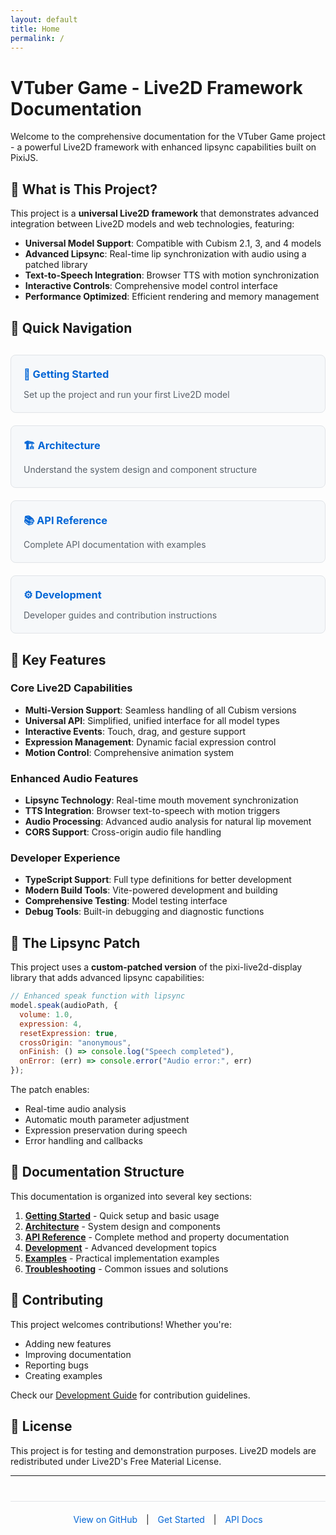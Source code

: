 ```yaml
---
layout: default
title: Home
permalink: /
---
```


# VTuber Game - Live2D Framework Documentation

Welcome to the comprehensive documentation for the VTuber Game project - a powerful Live2D framework with enhanced lipsync capabilities built on PixiJS.

## 🎯 What is This Project?

This project is a **universal Live2D framework** that demonstrates advanced integration between Live2D models and web technologies, featuring:

- **Universal Model Support**: Compatible with Cubism 2.1, 3, and 4 models
- **Advanced Lipsync**: Real-time lip synchronization with audio using a patched library
- **Text-to-Speech Integration**: Browser TTS with motion synchronization
- **Interactive Controls**: Comprehensive model control interface
- **Performance Optimized**: Efficient rendering and memory management

## 🚀 Quick Navigation

<div class="quick-nav">
  <div class="nav-card">
    <h3><a href="/getting-started/">🏁 Getting Started</a></h3>
    <p>Set up the project and run your first Live2D model</p>
  </div>
  
  <div class="nav-card">
    <h3><a href="/architecture/">🏗️ Architecture</a></h3>
    <p>Understand the system design and component structure</p>
  </div>
  
  <div class="nav-card">
    <h3><a href="/api/">📚 API Reference</a></h3>
    <p>Complete API documentation with examples</p>
  </div>
  
  <div class="nav-card">
    <h3><a href="/development/">⚙️ Development</a></h3>
    <p>Developer guides and contribution instructions</p>
  </div>
</div>

## 🌟 Key Features

### Core Live2D Capabilities
- **Multi-Version Support**: Seamless handling of all Cubism versions
- **Universal API**: Simplified, unified interface for all model types
- **Interactive Events**: Touch, drag, and gesture support
- **Expression Management**: Dynamic facial expression control
- **Motion Control**: Comprehensive animation system

### Enhanced Audio Features
- **Lipsync Technology**: Real-time mouth movement synchronization
- **TTS Integration**: Browser text-to-speech with motion triggers
- **Audio Processing**: Advanced audio analysis for natural lip movement
- **CORS Support**: Cross-origin audio file handling

### Developer Experience
- **TypeScript Support**: Full type definitions for better development
- **Modern Build Tools**: Vite-powered development and building
- **Comprehensive Testing**: Model testing interface
- **Debug Tools**: Built-in debugging and diagnostic functions

## 🔧 The Lipsync Patch

This project uses a **custom-patched version** of the pixi-live2d-display library that adds advanced lipsync capabilities:

```javascript
// Enhanced speak function with lipsync
model.speak(audioPath, {
  volume: 1.0,
  expression: 4,
  resetExpression: true,
  crossOrigin: "anonymous",
  onFinish: () => console.log("Speech completed"),
  onError: (err) => console.error("Audio error:", err)
});
```

The patch enables:
- Real-time audio analysis
- Automatic mouth parameter adjustment
- Expression preservation during speech
- Error handling and callbacks

## 📖 Documentation Structure

This documentation is organized into several key sections:

1. **[Getting Started](/getting-started/)** - Quick setup and basic usage
2. **[Architecture](/architecture/)** - System design and components
3. **[API Reference](/api/)** - Complete method and property documentation
4. **[Development](/development/)** - Advanced development topics
5. **[Examples](/examples/)** - Practical implementation examples
6. **[Troubleshooting](/troubleshooting/)** - Common issues and solutions

## 🤝 Contributing

This project welcomes contributions! Whether you're:
- Adding new features
- Improving documentation
- Reporting bugs
- Creating examples

Check our [Development Guide](/development/) for contribution guidelines.

## 📄 License

This project is for testing and demonstration purposes. Live2D models are redistributed under Live2D's Free Material License.

---

<div class="footer-links">
  <a href="https://github.com/K-Jadeja/vtubergame">View on GitHub</a> |
  <a href="/getting-started/">Get Started</a> |
  <a href="/api/">API Docs</a>
</div>

<style>
.quick-nav {
  display: grid;
  grid-template-columns: repeat(auto-fit, minmax(250px, 1fr));
  gap: 20px;
  margin: 30px 0;
}

.nav-card {
  border: 1px solid #e1e4e8;
  border-radius: 8px;
  padding: 20px;
  background: #f6f8fa;
}

.nav-card h3 {
  margin-top: 0;
  margin-bottom: 10px;
}

.nav-card h3 a {
  text-decoration: none;
  color: #0366d6;
}

.nav-card p {
  margin-bottom: 0;
  color: #586069;
}

.footer-links {
  text-align: center;
  margin-top: 40px;
  padding-top: 20px;
  border-top: 1px solid #e1e4e8;
}

.footer-links a {
  margin: 0 10px;
  text-decoration: none;
  color: #0366d6;
}
</style>